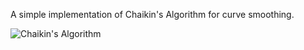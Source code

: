 
A simple implementation of Chaikin's Algorithm for curve smoothing.

![Chaikin's Algorithm](./results/chaikins_inverted.gif)
